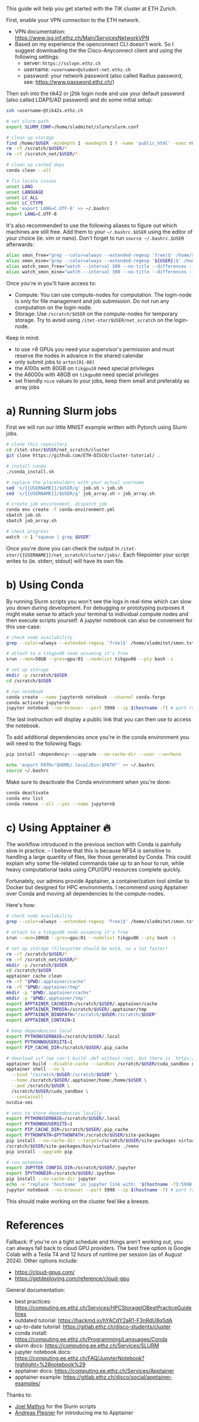 This guide will help you get started with the TIK cluster at ETH Zurich.

First, enable your VPN connection to the ETH network.

- VPN documentation: https://www.isg.inf.ethz.ch/Main/ServicesNetworkVPN
- Based on my experience the openconnect CLI doesn't work. So I suggest downloading the the Cisco-Anyconnect client and using the following settings:
	- server: `https://sslvpn.ethz.ch`
	- username: `<username>@student-net.ethz.ch`
	- password: your network password (also called Radius password, see: https://www.password.ethz.ch/)

Then ssh into the tik42 or j2tik login node and use your default password (also called LDAPS/AD password) and do some initial setup:

```bash
ssh <username>@tik42x.ethz.ch

# set slurm path
export SLURM_CONF=/home/sladmitet/slurm/slurm.conf

# clean up storage
find /home/$USER -mindepth 1 -maxdepth 1 ! -name 'public_html' -exec rm -rf {} +
rm -rf /scratch/$USER/*
rm -rf /scratch_net/$USER/*

# clean up cached deps
conda clean --all

# fix locale issues
unset LANG
unset LANGUAGE
unset LC_ALL
unset LC_CTYPE
echo 'export LANG=C.UTF-8' >> ~/.bashrc
export LANG=C.UTF-8
```

It's also recommended to use the following aliases to figure out which machines are still free. Add them to your `~/.bashrc.$USER` using the editor of your choice (ie. vim or nano). Don't forget to run `source ~/.bashrc.$USER` afterwards:

```bash
alias smon_free="grep --color=always --extended-regexp 'free|$' /home/sladmitet/smon.txt"
alias smon_mine="grep --color=always --extended-regexp '${USER}|$' /home/sladmitet/smon.txt"
alias watch_smon_free="watch --interval 300 --no-title --differences --color \"grep --color=always --extended-regexp 'free|$' /home/sladmitet/smon.txt\""
alias watch_smon_mine="watch --interval 300 --no-title --differences --color \"grep --color=always --extended-regexp '${USER}|$' /home/sladmitet/smon.txt\""
```

Once you're in you'll have access to:

- Compute: You can use compute-nodes for computation. The login-node is only for file management and job submission. Do not run any computation on the login-node.
- Storage: Use `/scratch/$USER` on the compute-nodes for temporary storage. Try to avoid using `/itet-stor/$USER/net_scratch` on the login-node.

Keep in mind:

- to use >8 GPUs you need your supervisor's permission and must reserve the nodes in advance in the shared calendar
- only submit jobs to `arton[01-08]`
- the A100s with 80GB on `tikgpu10` need special privileges
- the A6000s with 48GB on `tikgpu08` need special privileges
- set friendly `nice` values to your jobs, keep them small and preferably as array jobs

# a) Running Slurm jobs

First we will run our little MNIST example written with Pytorch using Slurm jobs.

```bash
# clone this repository
cd /itet-stor/$USER/net_scratch/cluster
git clone https://github.com/ETH-DISCO/cluster-tutorial/ .

# install conda
./conda_install.sh

# replace the placeholders with your actual username
sed 's/{{USERNAME}}/$USER/g' job.sh > job.sh
sed 's/{{USERNAME}}/$USER/g' job_array.sh > job_array.sh

# create job environment, dispatch job
conda env create -f conda-environment.yml
sbatch job.sh
sbatch job_array.sh

# check progress
watch -n 1 "squeue | grep $USER"
```

Once you're done you can check the output in `/itet-stor/{{USERNAME}}/net_scratch/cluster/jobs/`. Each filepointer your script writes to (ie. stderr, stdout) will have its own file.

# b) Using Conda

By running Slurm scripts you won't see the logs in real-time which can slow you down during development. For debugging or prototyping purposes it might make sense to attach your terminal to individual compute nodes and then execute scripts yourself. A jupyter notebook can also be convenient for this use-case:

```bash
# check node availability
grep --color=always --extended-regexp 'free|$' /home/sladmitet/smon.txt

# attach to a tikgpu06 node assuming it's free
srun --mem=50GB --gres=gpu:01 --nodelist tikgpu06 --pty bash -i

# set up storage
mkdir -p /scratch/$USER
cd /scratch/$USER

# run notebook
conda create --name jupyternb notebook --channel conda-forge
conda activate jupyternb
jupyter notebook --no-browser --port 5998 --ip $(hostname -f) # port range [5900-5999]
```

The last instruction will display a public link that you can then use to access the notebook.

To add additional dependencies once you're in the conda environment you will need to the following flags:

```bash
pip install <dependency> --upgrade --no-cache-dir --user --verbose

echo 'export PATH="$HOME/.local/bin:$PATH"' >> ~/.bashrc
source ~/.bashrc
```

Make sure to deactivate the Conda environment when you're done:

```bash
conda deactivate
conda env list
conda remove --all --yes --name jupyternb
```

# c) Using Apptainer 🔥

The workflow introduced in the previous section with Conda is painfully slow in practice. – I believe that this is because NFS4 is sensitive to handling a large quantity of files, like those generated by Conda. This could explain why some file-related commands take up to an hour to run, while heavy computational tasks using CPU/GPU resources complete quickly.

Fortunately, our admins provide Apptainer, a containerization tool similar to Docker but designed for HPC environments. I recommend using Apptainer over Conda and moving all dependencies to the compute-nodes.

Here's how:

```bash
# check node availability
grep --color=always --extended-regexp 'free|$' /home/sladmitet/smon.txt

# attach to a tikgpu06 node assuming it's free
srun --mem=100GB --gres=gpu:01 --nodelist tikgpu06 --pty bash -i

# set up storage (filesystem should be ext4, so a lot faster)
rm -rf /scratch/$USER/*
rm -rf /scratch_net/$USER/*
mkdir -p /scratch/$USER
cd /scratch/$USER
apptainer cache clean
rm -rf "$PWD/.apptainer/cache"
rm -rf "$PWD/.apptainer/tmp"
mkdir -p "$PWD/.apptainer/cache"
mkdir -p "$PWD/.apptainer/tmp"
export APPTAINER_CACHEDIR=/scratch/$USER/.apptainer/cache
export APPTAINER_TMPDIR=/scratch/$USER/.apptainer/tmp
export APPTAINER_BINDPATH="/scratch/$USER:/scratch/$USER"
export APPTAINER_CONTAIN=1

# keep dependencies local
export PYTHONUSERBASE=/scratch/$USER/.local
export PYTHONNOUSERSITE=1
export PIP_CACHE_DIR=/scratch/$USER/.pip_cache

# download sif (we can't build .def without root. but there is `https://cloud.sylabs.io/builder`)
apptainer build --disable-cache --sandbox /scratch/$USER/cuda_sandbox docker://nvcr.io/nvidia/pytorch:23.08-py3
apptainer shell --nv \
  --bind "/scratch/$USER:/scratch/$USER" \
  --home /scratch/$USER/.apptainer/home:/home/$USER \
  --pwd /scratch/$USER \
  /scratch/$USER/cuda_sandbox \
  --containall
nvidia-smi

# venv to store dependencies locally
export PYTHONUSERBASE=/scratch/$USER/.local
export PYTHONNOUSERSITE=1
export PIP_CACHE_DIR=/scratch/$USER/.pip_cache
export PYTHONPATH=$PYTHONPATH:/scratch/$USER/site-packages
pip install --no-cache-dir --target=/scratch/$USER/site-packages virtualenv
/scratch/$USER/site-packages/bin/virtualenv ./venv
pip install --upgrade pip

# run notebook
export JUPYTER_CONFIG_DIR=/scratch/$USER/.jupyter
export IPYTHONDIR=/scratch/$USER/.ipython
pip install --no-cache-dir jupyter
echo -e "replace 'hostname' in jupyter link with: '$(hostname -f):5998'"
jupyter notebook --no-browser --port 5998 --ip $(hostname -f) # port range [5900-5999]
```

This should make working on the cluster feel like a breeze.

# References

Fallback: If you're on a tight schedule and things aren't working out, you can always fall back to cloud GPU providers. The best free option is Google Colab with a Tesla T4 and 12 hours of runtime per session (as of August 2024). Other options include:

- https://cloud-gpus.com/
- https://getdeploying.com/reference/cloud-gpu

General documentation:

- best practices: https://computing.ee.ethz.ch/Services/HPCStorageIOBestPracticeGuidelines
- outdated tutorial: https://hackmd.io/hYACdY2aR1-F3nRdU8q5dA
- up-to-date tutorial: https://gitlab.ethz.ch/disco-students/cluster
- conda install: https://computing.ee.ethz.ch/Programming/Languages/Conda
- slurm docs: https://computing.ee.ethz.ch/Services/SLURM
- jupyter notebook docs: https://computing.ee.ethz.ch/FAQ/JupyterNotebook?highlight=%28notebook%29
- apptainer docs: https://computing.ee.ethz.ch/Services/Apptainer
- apptainer example: https://gitlab.ethz.ch/disco/social/apptainer-examples/

Thanks to:

- [Joel Mathys](https://github.com/iJorl) for the Slurm scripts
- [Andreas Plesner](https://github.com/aplesner) for introducing me to Apptainer
